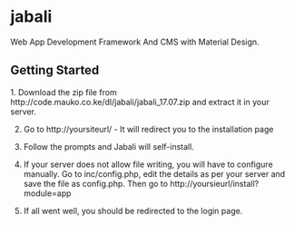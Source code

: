 # jabali
Web App Development Framework And CMS with Material Design.

<h2>Getting Started</h2>
1. Download the zip file from http://code.mauko.co.ke/dl/jabali/jabali_17.07.zip and extract it in your server.

2. Go to http://yoursiteurl/ - It will redirect you to the installation page 

3. Follow the prompts and Jabali will self-install.

4. If your server does not allow file writing, you will have to configure manually. Go to inc/config.php, edit the details as per your server and save the file as config.php. Then go to http://yoursieurl/install?module=app

5. If all went well, you should be redirected to the login page.


